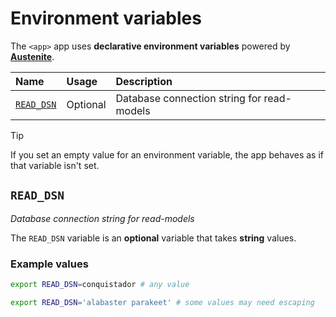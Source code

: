 # Environment variables

The `<app>` app uses **declarative environment variables** powered by **[Austenite]**.

[austenite]: https://github.com/ezzatron/austenite

| Name                    | Usage    | Description                                |
| :---------------------- | :------- | :----------------------------------------- |
| [`READ_DSN`](#read_dsn) | Optional | Database connection string for read-models |

<!-- prettier-ignore-start -->

> [!TIP]
> If you set an empty value for an environment variable, the app behaves as if that variable isn't set.

<!-- prettier-ignore-end -->

## `READ_DSN`

_Database connection string for read-models_

The `READ_DSN` variable is an **optional** variable that takes **string** values.

### Example values

```sh
export READ_DSN=conquistador # any value
```

```sh
export READ_DSN='alabaster parakeet' # some values may need escaping
```
